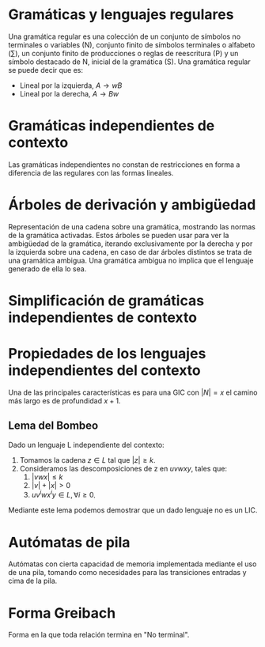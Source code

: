 # Gramáticas y lenguajes regulares
Una gramática regular es una colección de un conjunto de símbolos no terminales o variables (N), conjunto finito de símbolos terminales o alfabeto ($\sum$), un conjunto finito de producciones o reglas de reescritura (P) y un símbolo destacado de N, inicial de la gramática (S).
Una gramática regular se puede decir que es:
- Lineal por la izquierda, $A\rightarrow w B$
- Lineal por la derecha, $A\rightarrow B w$

# Gramáticas independientes de contexto
Las gramáticas independientes no constan de restricciones en forma a diferencia de las regulares con las formas lineales.
# Árboles de derivación y ambigüedad
Representación de una cadena sobre una gramática, mostrando las normas de la gramática activadas. Estos árboles se pueden usar para ver la ambigüedad de la gramática, iterando exclusivamente por la derecha y por la izquierda sobre una cadena, en caso de dar árboles distintos se trata de una gramática ambigua. Una gramática ambigua no implica que el lenguaje generado de ella lo sea.
# Simplificación de gramáticas independientes de contexto
# Propiedades de los lenguajes independientes del contexto
Una de las principales características es para una GIC con $|N|=x$ el camino más largo es de profundidad $x+1$.
## Lema del Bombeo
Dado un lenguaje L independiente del contexto:
1. Tomamos la cadena $z\in L$ tal que $|z|\ge k$.
2. Consideramos las descomposiciones de z en $uvwxy$, tales que: 
	1. $|vwx| \le k$
	2. $|v | + |x| > 0$
	3. $uv^{i}wx^{i}y\in L, \forall i \ge 0$.

Mediante este lema podemos demostrar que un dado lenguaje no es un LIC.
# Autómatas de pila
Autómatas con cierta capacidad de memoria implementada mediante el uso de una pila, tomando como necesidades para las transiciones entradas y cima de la pila.
# Forma Greibach
Forma en la que toda relación termina en "No terminal".